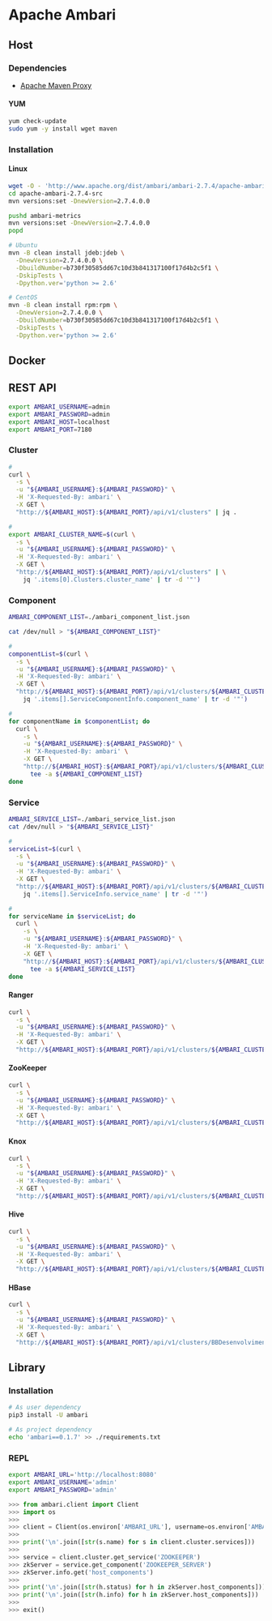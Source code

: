 # Apache Ambari

<!-- https://cwiki.apache.org/confluence/display/AMBARI/Installation+Guide+for+Ambari+2.7.4
https://github.com/TaylorZhou/TaylorZhou.github.io/blob/master/_posts/2019-01-29-%E4%BD%BF%E7%94%A8docker%E6%90%AD%E5%BB%BAambari%E8%BF%90%E8%A1%8C%E7%8E%AF%E5%A2%83.md
https://github.com/gaelfoppolo/self-service-data-analytics/blob/master/doc-admin/Ranger/ranger_install.md
-->

## Host

### Dependencies

- [Apache Maven Proxy](/apache/apache-maven#proxy)

#### YUM

```sh
yum check-update
sudo yum -y install wget maven
```

### Installation

#### Linux

```sh
wget -O - 'http://www.apache.org/dist/ambari/ambari-2.7.4/apache-ambari-2.7.4-src.tar.gz' | tar -xz
cd apache-ambari-2.7.4-src
mvn versions:set -DnewVersion=2.7.4.0.0

pushd ambari-metrics
mvn versions:set -DnewVersion=2.7.4.0.0
popd

# Ubuntu
mvn -B clean install jdeb:jdeb \
  -DnewVersion=2.7.4.0.0 \
  -DbuildNumber=b730f30585dd67c10d3b841317100f17d4b2c5f1 \
  -DskipTests \
  -Dpython.ver='python >= 2.6'

# CentOS
mvn -B clean install rpm:rpm \
  -DnewVersion=2.7.4.0.0 \
  -DbuildNumber=b730f30585dd67c10d3b841317100f17d4b2c5f1 \
  -DskipTests \
  -Dpython.ver='python >= 2.6'
```

## Docker

<!-- 7180 -->

## REST API

```sh
export AMBARI_USERNAME=admin
export AMBARI_PASSWORD=admin
export AMBARI_HOST=localhost
export AMBARI_PORT=7180
```

### Cluster

```sh
#
curl \
  -s \
  -u "${AMBARI_USERNAME}:${AMBARI_PASSWORD}" \
  -H 'X-Requested-By: ambari' \
  -X GET \
  "http://${AMBARI_HOST}:${AMBARI_PORT}/api/v1/clusters" | jq .

#
export AMBARI_CLUSTER_NAME=$(curl \
  -s \
  -u "${AMBARI_USERNAME}:${AMBARI_PASSWORD}" \
  -H 'X-Requested-By: ambari' \
  -X GET \
  "http://${AMBARI_HOST}:${AMBARI_PORT}/api/v1/clusters" | \
    jq '.items[0].Clusters.cluster_name' | tr -d '"')
```

### Component

```sh
AMBARI_COMPONENT_LIST=./ambari_component_list.json

cat /dev/null > "${AMBARI_COMPONENT_LIST}"
```

```sh
#
componentList=$(curl \
  -s \
  -u "${AMBARI_USERNAME}:${AMBARI_PASSWORD}" \
  -H 'X-Requested-By: ambari' \
  -X GET \
  "http://${AMBARI_HOST}:${AMBARI_PORT}/api/v1/clusters/${AMBARI_CLUSTER_NAME}/components/" | \
    jq '.items[].ServiceComponentInfo.component_name' | tr -d '"')

#
for componentName in $componentList; do
  curl \
    -s \
    -u "${AMBARI_USERNAME}:${AMBARI_PASSWORD}" \
    -H 'X-Requested-By: ambari' \
    -X GET \
    "http://${AMBARI_HOST}:${AMBARI_PORT}/api/v1/clusters/${AMBARI_CLUSTER_NAME}/components/${componentName}?fields=ServiceComponentInfo/state" | \
      tee -a ${AMBARI_COMPONENT_LIST}
done
```

### Service

```sh
AMBARI_SERVICE_LIST=./ambari_service_list.json
cat /dev/null > "${AMBARI_SERVICE_LIST}"
```

```sh
#
serviceList=$(curl \
  -s \
  -u "${AMBARI_USERNAME}:${AMBARI_PASSWORD}" \
  -H 'X-Requested-By: ambari' \
  -X GET \
  "http://${AMBARI_HOST}:${AMBARI_PORT}/api/v1/clusters/${AMBARI_CLUSTER_NAME}/services/" | \
    jq '.items[].ServiceInfo.service_name' | tr -d '"')

#
for serviceName in $serviceList; do
  curl \
    -s \
    -u "${AMBARI_USERNAME}:${AMBARI_PASSWORD}" \
    -H 'X-Requested-By: ambari' \
    -X GET \
    "http://${AMBARI_HOST}:${AMBARI_PORT}/api/v1/clusters/${AMBARI_CLUSTER_NAME}/services/${serviceName}?fields=ServiceInfo/state" | \
      tee -a ${AMBARI_SERVICE_LIST}
done
```

#### Ranger

```sh
curl \
  -s \
  -u "${AMBARI_USERNAME}:${AMBARI_PASSWORD}" \
  -H 'X-Requested-By: ambari' \
  -X GET \
  "http://${AMBARI_HOST}:${AMBARI_PORT}/api/v1/clusters/${AMBARI_CLUSTER_NAME}/services/RANGER/components/RANGER_ADMIN" | jq .
```

#### ZooKeeper

```sh
curl \
  -s \
  -u "${AMBARI_USERNAME}:${AMBARI_PASSWORD}" \
  -H 'X-Requested-By: ambari' \
  -X GET \
  "http://${AMBARI_HOST}:${AMBARI_PORT}/api/v1/clusters/${AMBARI_CLUSTER_NAME}/services/ZOOKEEPER/components/ZOOKEEPER_SERVER" | jq .
```

#### Knox

```sh
curl \
  -s \
  -u "${AMBARI_USERNAME}:${AMBARI_PASSWORD}" \
  -H 'X-Requested-By: ambari' \
  -X GET \
  "http://${AMBARI_HOST}:${AMBARI_PORT}/api/v1/clusters/${AMBARI_CLUSTER_NAME}/services/KNOX/components/KNOX_GATEWAY" | jq .
```

#### Hive

```sh
curl \
  -s \
  -u "${AMBARI_USERNAME}:${AMBARI_PASSWORD}" \
  -H 'X-Requested-By: ambari' \
  -X GET \
  "http://${AMBARI_HOST}:${AMBARI_PORT}/api/v1/clusters/${AMBARI_CLUSTER_NAME}/services/HIVE/components/HIVE_SERVER" | jq .
```

#### HBase

```sh
curl \
  -s \
  -u "${AMBARI_USERNAME}:${AMBARI_PASSWORD}" \
  -H 'X-Requested-By: ambari' \
  -X GET \
  "http://${AMBARI_HOST}:${AMBARI_PORT}/api/v1/clusters/BBDesenvolvimento/services/ZOOKEEPER/components/ZOOKEEPER_SERVER" | jq .
```

## Library

### Installation

```sh
# As user dependency
pip3 install -U ambari

# As project dependency
echo 'ambari==0.1.7' >> ./requirements.txt
```

### REPL

```sh
export AMBARI_URL='http://localhost:8080'
export AMBARI_USERNAME='admin'
export AMBARI_PASSWORD='admin'
```

```py
>>> from ambari.client import Client
>>> import os
>>>
>>> client = Client(os.environ['AMBARI_URL'], username=os.environ['AMBARI_USERNAME'], passwd=os.environ['AMBARI_PASSWORD'])
>>>
>>> print('\n'.join([str(s.name) for s in client.cluster.services]))
>>>
>>> service = client.cluster.get_service('ZOOKEEPER')
>>> zkServer = service.get_component('ZOOKEEPER_SERVER')
>>> zkServer.info.get('host_components')
>>>
>>> print('\n'.join([str(h.status) for h in zkServer.host_components]))
>>> print('\n'.join([str(h.info) for h in zkServer.host_components]))
>>>
>>> exit()
```
